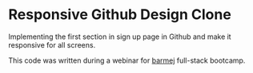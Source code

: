 # Responsive Github Design Clone

Implementing the first section in sign up page in Github and make it responsive for all screens.

This code was written during a webinar for [barmej](https://www.barmej.com/) full-stack bootcamp.
